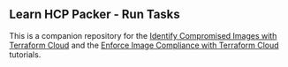 ## Learn HCP Packer - Run Tasks

This is a companion repository for the [Identify Compromised Images with Terraform Cloud](https://developer.hashicorp.com/packer/tutorials/run-tasks-data-source-image-validation) and the [Enforce Image Compliance with Terraform Cloud](https://developer.hashicorp.com/packer/tutorials/run-tasks-resource-image-validation) tutorials.
